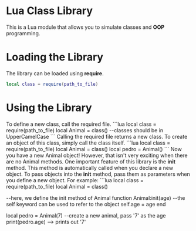 Lua Class Library
=================

This is a Lua module that allows you to simulate classes and <b>OOP</b> programming.

<h1>Loading the Library</h1>

The library can be loaded using <b>require</b>.
```lua
local class = require(path_to_file)
```

<h1>Using the Library</h1>
To define a new class, call the required file.
```lua
local class = require(path_to_file)
local Animal = class() --classes should be in UpperCamelCase
```
Calling the required file returns a new class.  To create an object of this class, simply call the class itself.
```lua
local class = require(path_to_file)
local Animal = class()
local pedro = Animal()
```
Now you have a new Animal object!  However, that isn't very exciting when there are no Animal methods.  One important feature of this library is the <b>init</b> method.  This method is automatically called when you declare a new object.  To pass objects into the <b>init</b> method, pass them as parameters when you define a new object.  For example:
```lua
local class = require(path_to_file)
local Animal = class()

--here, we define the init method of Animal
function Animal:init(age)
  --the self keyword can be used to refer to the object
  self.age = age
end

local pedro = Animal(7) --create a new animal, pass '7' as the age
print(pedro.age) --> prints out '7'
```

